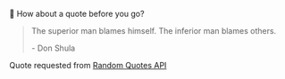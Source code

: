 📣 How about a quote before you go?

> The superior man blames himself. The inferior man blames others.
>
> <p>- Don Shula</p>

Quote requested from [Random Quotes API](https://github.com/lukePeavey/quotable)
